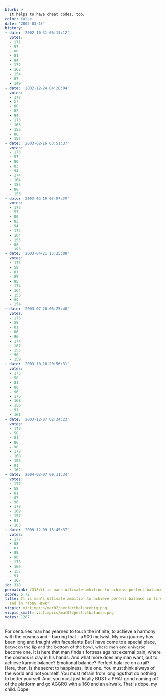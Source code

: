 ```yaml
---
blurb: >
  It helps to have cheat codes, too.
color: false
date: '2002-03-18'
history:
- date: '2002-10-31 06:13:12'
  votes:
  - 171
  - 57
  - 80
  - 81
  - 94
  - 172
  - 162
  - 154
  - 87
  - 149
- date: '2002-12-24 04:28:04'
  votes:
  - 172
  - 57
  - 80
  - 82
  - 94
  - 173
  - 163
  - 155
  - 88
  - 152
- date: '2003-02-16 03:51:37'
  votes:
  - 173
  - 57
  - 80
  - 83
  - 94
  - 174
  - 164
  - 155
  - 88
  - 153
- date: '2003-02-16 03:57:30'
  votes:
  - 173
  - 57
  - 80
  - 83
  - 94
  - 174
  - 164
  - 155
  - 88
  - 153
- date: '2003-04-21 15:25:08'
  votes:
  - 173
  - 58
  - 81
  - 85
  - 95
  - 174
  - 164
  - 155
  - 90
  - 154
- date: '2003-07-20 06:25:48'
  votes:
  - 173
  - 58
  - 81
  - 86
  - 96
  - 174
  - 167
  - 155
  - 90
  - 159
- date: '2003-10-16 20:56:31'
  votes:
  - 175
  - 58
  - 81
  - 86
  - 96
  - 176
  - 168
  - 156
  - 91
  - 161
- date: '2003-12-07 02:34:23'
  votes:
  - 177
  - 58
  - 81
  - 86
  - 96
  - 178
  - 168
  - 156
  - 91
  - 162
- date: '2004-02-07 09:11:34'
  votes:
  - 177
  - 58
  - 81
  - 87
  - 96
  - 178
  - 169
  - 157
  - 91
  - 163
- date: '2009-12-09 15:45:37'
  votes:
  - 177
  - 58
  - 81
  - 88
  - 96
  - 178
  - 169
  - 157
  - 91
  - 167
id: 318
permalink: /318/it-is-mans-ultimate-ambition-to-achieve-perfect-balance-in-life-in-love-and-in-tony-hawk/
score: 5.72
title: It is man’s ultimate ambition to achieve perfect balance in life, in love,
  and in *Tony Hawk*
vicpic: victimpics/mar02/perfectbalancebig.png
vicpic_small: victimpics/mar02/perfectbalance.png
votes: 1287
---
```


For centuries man has yearned to touch the infinite, to achieve a
harmony with the cosmos and – barring that – a 900 mctwist. My own
journey has been long and fraught with faceplants. But I have come to a
special place, between the lip and the bottom of the bowl, where man and
universe become one. It is here that man finds a fortress against
external pain, where the cosmos is clay in his hands. And what more does
any man want, but to achieve karmic balance? Emotional balance? Perfect
balance on a rail? Here, then, is the secret to happiness, little one.
You must think always of the world and not yourself. You must refrain
from longings that do nothing to better yourself. And, you must just
totally BUST a PHAT grind coming off of the platform and go AGGRO with a
360 and an airwalk. That is dope, my child. Dope.